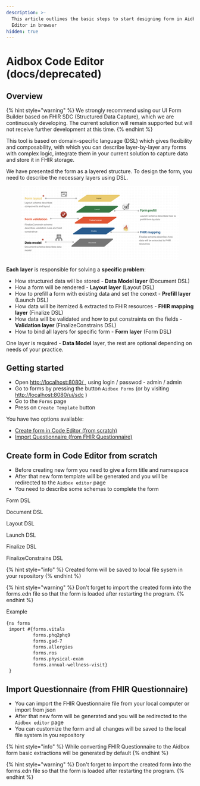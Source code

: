 ```yaml
---
description: >-
  This article outlines the basic steps to start designing form in Aidbox Code
  Editor in browser
hidden: true
---
```


# Aidbox Code Editor (docs/deprecated)

## Overview

{% hint style="warning" %}
We strongly recommend using our UI Form Builder based on FHIR SDC (Structured Data Capture), which we are continuously developing. The current solution will remain supported but will not receive further development at this time.
{% endhint %}

This tool is based on domain-specific language (DSL) which gives flexibility and composability, with which you can describe layer-by-layer any forms with complex logic, integrate them in your current solution to capture data and store it in FHIR storage.

We have presented the form as a layered structure. To design the form, you need to describe the necessary layers using DSL.

<figure><img src="../../../../.gitbook/assets/be4e855d-6a44-48d2-bf42-35f2db827d91.png" alt=""><figcaption></figcaption></figure>

**Each** **layer** is responsible for solving a **specific problem**:

* How structured data will be stored - **Data Model layer** (Document DSL)
* How a form will be rendered - **Layout layer** (Layout DSL)
* How to prefill a form with existing data and set the conext - **Prefill layer** (Launch DSL)
* How data will be itemized & extracted to FHIR resources - **FHIR mapping layer** (Finalize DSL)
* How data will be validated and how to put constraints on the fields - **Validation layer** (FinalizeConstrains DSL)
* How to bind all layers for specific form - **Form layer** (Form DSL)

One layer is required - **Data Model** layer, the rest are optional depending on needs of your practice.



## Getting started

* Open  [http://localhost:8080/ ](http://localhost:8080/), using login / passwod  - admin / admin
* Go to forms by pressing the button `Aidbox Forms` (or by visiting [http://localhost:8080/ui/sdc](http://localhost:8080/ui/sdc) )
* Go to the `Forms` page
* Press on `Create Template` button

You have two options available:

* [Create form in Code Editor (from scratch)](#create-form-in-code-editor-from-scratch)
* [Import Questionnaire (from FHIR Questionnaire)](#import-questionnaire-from-fhir-questionnaire)

## Create form in Code Editor from scratch

* Before creating new form you need to give a form title and namespace
* After that new form template will be generated and you will be redirected to the `Aidbox editor` page
* You need to describe some schemas to complete the form

&#x20;            Form DSL

&#x20;            Document DSL

&#x20;            Layout DSL

&#x20;            Launch DSL

&#x20;            Finalize DSL

&#x20;            FinalizeConstrains DSL

{% hint style="info" %}
Created form will be saved to local file sysem in your repository
{% endhint %}

{% hint style="warning" %}
Don't forget to import the created form into the forms.edn file so that the form is loaded after restarting the program.
{% endhint %}



Example

```
{ns forms
 import #{forms.vitals
          forms.phq2phq9
          forms.gad-7
          forms.allergies
          forms.ros
          forms.physical-exam
          forms.annual-wellness-visit}
 }
```

## Import Questionnaire (from FHIR Questionnaire)

* You can import the FHIR Questionnaire file from your local computer or import from json
* After that new form will be generated and you will be redirected to the `Aidbox editor` page
* You can customize the form and all changes will be saved to the local file system in you repository

{% hint style="info" %}
While converting FHIR Questionnaire to the Aidbox form basic extractions will be generated by default
{% endhint %}

{% hint style="warning" %}
Don't forget to import the created form into the forms.edn file so that the form is loaded after restarting the program.
{% endhint %}
